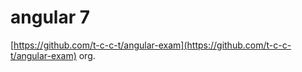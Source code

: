 # angular 7
[https://github.com/t-c-c-t/angular-exam](https://github.com/t-c-c-t/angular-exam)  org.
